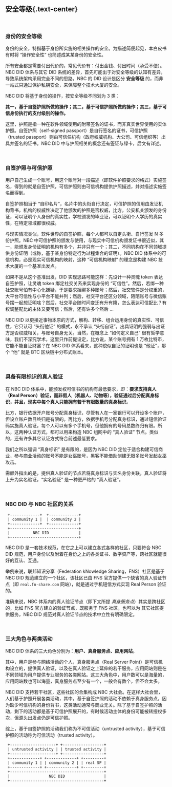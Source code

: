安全等级{.text-center}
-----------

&nbsp;

### 身份的安全等级

身份的安全，特指基于身份所实施的相关操作的安全。为描述简便起见，本白皮书有时将 “操作安全性” 也简述成某某身份的安全性。

所有安全都是需要付出代价的，常见代价有：付出金钱、付出时间（承受不便）。NBC DID 体系与其它 DID 系统的差异，首先可能出于对安全等级的认知有差异，导致系统架构采用完全不同的思路，NBC 的 DID 设计是区分 **安全等级** 的，而非一站式只通过保护私钥安全，来保障整个技术大厦的安全。

NBC DID 将基于身份的操作，按安全等级不同划为 3 类：

**其一，基于自签护照所做的操作；其二，基于可信护照所做的操作；其三，基于可信身份执行的支付级别的操作。**

这里，护照是指一种在软件领域使用的附带签名的证书，而非真实世界使用的实体护照。自签护照（self-signed passport）是自行签名的证书，可信护照（trusted passport）则由可信任机构（政府权威机构、大公司、可信组织等）出具并签名的证书。NBC DID 中与护照相关的概念还有签证与绿卡，后文有详述。

&nbsp;

### 自签护照与可信护照

用户自己生成一个账号，用这个账号对一段描述（即软件护照要求的格式）实施签名，得到的就是自签护照，可信护照则由可信机构提供护照描述，并对描述实施签名而得到。

自签护照相当于 “自印名片”，名片中的头衔自行决定，可信护照的信用由发证机构背书，机构的权威性决定了他颁发的护照是否权威，比方，公安机关颁发的身份证，可以证明个人身份的真实性，学校颁发的毕业证，可以证明个人学历的真实性，在特定领域都很权威。

与现实情况类似，软件世界的自签护照，每个人都可以自定头衔、自行签发 N 多份护照。NBC 中可信护照的颁发与使用，与现实中可信机构颁发证书很近似，其一，能颁发身份证明的机构有多个，并非只有一个；其二，不同机构在不同领域提供身份证明（或称，基于某身份特定行为过程集合的证明）。NBC DID 体系中的可信机构，必是现实可信机构的映射，这种 “可信机构映射” 的理念是构建 NBC 技术大厦的一个基准出发点。

如果不是从这个基准出发，DID 实现思路可能这样：先设计一种灵魂 token 表达自签护照，让灵魂 token 绑定社交关系来实现身份的 “可信性”。然后，若绑一种社交账号怕有中心化嫌疑，于是要求捆绑多种账号；然后，社交软件是分权重的，大平台可信性与小平台不能并列；然后，社交平台还区分领域，陌陌账号与微信账号摆一起想证明啥？然后，社交平台随时间变迁有升有降，怎么表达可信配比？有权调整配比的主体又要可信；然后，还有许多个然后 ...

NBC DID 以更接近事物本原的方式，解构、转移、组合运用身份的真实性、可信性，它只认可 “头衔他证” 的模式，永不承认 “头衔自证”。出具证明的强弱与出证方是否权威相关，与账号自身无关。当然，在概念上 “如何定义自己” 很有哲学意味，我们不深究学术，这里只作前提设定，比方说，某个账号拥有 1 万枚比特币，它能不能自证财富？在 NBC DID 体系看来，这种貌似自证的证明也是 “他证”，那个 “他” 就是 BTC 区块链中分布式账本。

&nbsp;

### 具备有限标识的真人验证

在 NBC DID 体系中，能颁发权可信书的机构有最低要求，即：**要求支持真人（Real Person）验证，而非假人（机器人、动物等），验证通过后分配真身标识，并且，现实中每个真人只能拥有若干有限数量的真身标识**。

比方，银行依据开户账号分配真身标识，尽管有人在一家银行可以开设多个账户，但设立账户数目终归是有限的。再比方，依据手机号分配真身标识，通过短信验证码实施真人验证，每个人可以有多个手机号，但他拥有的号码总数终归有限。所以，这两种认证方式，都可以用来构造 NBC 组网中的 “真人验证” 节点。类似的，还有许多其它认证方式符合前述最低要求。

我们之所以强调 “真身标识” 是有限的，是因为 NBC DID 定位于适合构建可信商业，参与商业活动的账号不能是女巫账号，黑客不能借助创建无限多账号发起女巫攻击。

需额外指出的是，提供真人验证的节点若将真身标识与实名身份关联，真人验证将上升为实名验证，“实名验证” 是一种更严格的 “真人验证”。

&nbsp;

### NBC DID 与 NBC 社区的关系

```
 +-------------+  +-------------+
 | community 1 |  | community 2 |
 +-------------+  +-------------+
 +------------------------------+
 |          NBC DID             |
 +------------------------------+
```

NBC DID 是一套技术规范，在它之上可以建立各式各样的社区，只要符合 NBC DID 规范，用户身份以及附着在身份之上的各类证书、数字资产等，跨社区就能很好的互认、互通。

举例来说，联邦知识分享（Federation kNowledge Sharing，FNS）社区是基于 NBC DID 规范建立的一个社区，该社区已由 FNS 官方提供一个缺省的真人验证节点（即 `real.fn-share.com` 网站），就是通过手机短信方式实现 Real Person 验证的。

准确来说，NBC 体系内的真人验证节点（即下文所提 *真身服务点*）其实是跨社区的，比如 FNS 官方建立的验证节点，既服务于 FNS 社区，也可以为 其它社区提供服务，NBC DID 规范对真人验证节点的技术中立性有明确限定。

&nbsp;

### 三大角色与两类活动

NBC DID 体系的三大角色分别为：**用户、真身服务点、应用网站**。

其中，用户是参与网络活动的个人，真身服务点（Real Server Point）是可信机构设立的，提供真人验证，以及在真人验证之上延伸的若干服务，应用网站则是在不同领域为用户提供专业服务的各类网站。这三大角色中，用户数可以是海量的，应用网站数也可以海量，真身服务点至少有一个，一般会有数个，但不会太多。

NBC DID 支持若干社区，这些社区的合集构成 NBC 大社会。在这样大社会里，人们基于护照开展各类活动，其中，基于自签护照的活动不依赖于真身服务点，因为缺少可信机构的身份背书，这类活动通常与商业无关。除了基于自签护照的活动，剩下的活动都是基于可信护照展开的，有时候活动主体的身份可能被转授权多次，但源头出发点仍是可信护照。

综上，基于自签护照的活动我们称为不可信活动（untrusted activity），基于可信护照的活动称为可信活动（trusted activity）。

```
 +--------------------+ +------------------+
 | untrusted activity | | trusted activity |
 +--------------------+ +------------------+
 +-------------+ +-------------+ +---------+
 | community 1 | | community 2 | | real SP |
 +-------------+ +-------------+ +---------+
 +-----------------------------------------+
 |                 NBC DID                 |
 +-----------------------------------------+
```
